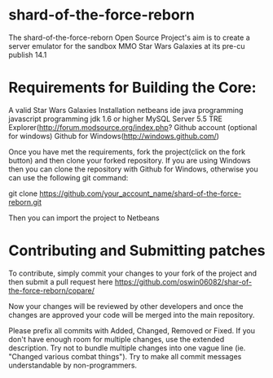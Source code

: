 shard-of-the-force-reborn
=========================
The shard-of-the-force-reborn Open Source Project's aim is to create a server emulator for the sandbox MMO Star Wars Galaxies at its pre-cu publish 14.1 

Requirements for Building the Core:
=========================
A valid Star Wars Galaxies Installation 
netbeans ide
java programming
javascript programming
jdk 1.6 or higher
MySQL Server 5.5
TRE Explorer(http://forum.modsource.org/index.php?
Github account
(optional for windows) Github for Windows(http://windows.github.com/)

Once you have met the requirements, fork the project(click on the fork button) and then clone your forked repository. If you are using Windows then you can clone the repository with Github for Windows, otherwise you can use the following git command:

git clone https://github.com/your_account_name/shard-of-the-force-reborn.git

Then you can import the project to Netbeans

Contributing and Submitting patches
=========================
To contribute, simply commit your changes to your fork of the project and then submit a pull request here
https://github.com/oswin06082/shar-of-the-force-reborn/copare/

Now your changes will be reviewed by other developers and once the changes are approved your code will be merged into the main repository.

Please prefix all commits with Added, Changed, Removed or Fixed. If you don't have enough room for multiple changes, use the extended description. Try not to bundle multiple changes into one vague line (ie. "Changed various combat things"). Try to make all commit messages understandable by non-programmers.
